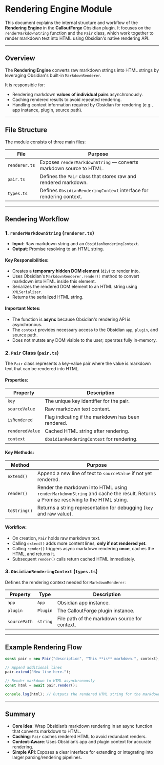 # Rendering Engine Module

This document explains the internal structure and workflow of the **Rendering Engine** in the **CalloutForge** Obsidian plugin. It focuses on the `renderMarkdownString` function and the `Pair` class, which work together to render markdown text into HTML using Obsidian's native rendering API.

---
## Overview

The **Rendering Engine** converts raw markdown strings into HTML strings by leveraging Obsidian's built-in `MarkdownRenderer`.

It is responsible for:

- Rendering markdown **values of individual pairs** asynchronously.
- Caching rendered results to avoid repeated rendering.
- Handling context information required by Obsidian for rendering (e.g., app instance, plugin, source path).

---
## File Structure

The module consists of three main files:

|File|Purpose|
|---|---|
|`renderer.ts`|Exposes `renderMarkdownString` — converts markdown source to HTML.|
|`pair.ts`|Defines the `Pair` class that stores raw and rendered markdown.|
|`types.ts`|Defines `ObsidianRenderingContext` interface for rendering context.|

---
## Rendering Workflow

### 1. `renderMarkdownString` (`renderer.ts`)

- **Input**: Raw markdown string and an `ObsidianRenderingContext`.
- **Output**: Promise resolving to an HTML string.

#### Key Responsibilities:

- Creates a **temporary hidden DOM element** (`div`) to render into.
- Uses Obsidian's `MarkdownRenderer.render()` method to convert markdown into HTML inside this element.
- Serializes the rendered DOM element to an HTML string using `XMLSerializer`.
- Returns the serialized HTML string.

#### Important Notes:

- The function is **async** because Obsidian's rendering API is asynchronous.
- The `context` provides necessary access to the Obsidian `app`, `plugin`, and source path.
- Does not mutate any DOM visible to the user; operates fully in-memory.

### 2. `Pair` Class (`pair.ts`)

The `Pair` class represents a key-value pair where the value is markdown text that can be rendered into HTML.

#### Properties:

|Property|Description|
|---|---|
|`key`|The unique key identifier for the pair.|
|`sourceValue`|Raw markdown text content.|
|`isRendered`|Flag indicating if the markdown has been rendered.|
|`renderedValue`|Cached HTML string after rendering.|
|`context`|`ObsidianRenderingContext` for rendering.|

#### Key Methods:

|Method|Purpose|
|---|---|
|`extend()`|Append a new line of text to `sourceValue` if not yet rendered.|
|`render()`|Render the markdown into HTML using `renderMarkdownString` and cache the result. Returns a Promise resolving to the HTML string.|
|`toString()`|Returns a string representation for debugging (`key` and raw value).|

#### Workflow:

- On creation, `Pair` holds raw markdown text.
- Calling `extend()` adds more content lines, **only if not rendered yet**.
- Calling `render()` triggers async markdown rendering **once**, caches the HTML, and returns it.
- Subsequent `render()` calls return cached HTML immediately.

### 3. `ObsidianRenderingContext` (`types.ts`)

Defines the rendering context needed for `MarkdownRenderer`:

|Property|Type|Description|
|---|---|---|
|`app`|`App`|Obsidian app instance.|
|`plugin`|`Plugin`|The CalloutForge plugin instance.|
|`sourcePath`|`string`|File path of the markdown source for context.|

---
## Example Rendering Flow

```ts
const pair = new Pair("description", "This **is** markdown.", context);

// Append additional lines
pair.extend("New line here.");

// Render markdown to HTML asynchronously
const html = await pair.render();

console.log(html); // Outputs the rendered HTML string for the markdown content
```

---
## Summary

- **Core Idea**: Wrap Obsidian’s markdown rendering in an async function that converts markdown to HTML.
- **Caching**: `Pair` caches rendered HTML to avoid redundant renders.
- **Context-Aware**: Uses Obsidian’s app and plugin context for accurate rendering.
- **Simple API**: Exposes a clear interface for extending or integrating into larger parsing/rendering pipelines.